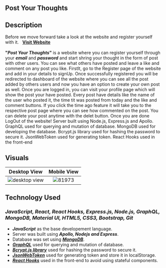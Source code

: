 ## Post Your Thoughts                
## Description
Before we move forward take a look at the website and register yourself with it. &nbsp; **[Visit Website](https://postyourthoughts.netlify.app/ "LIVE DEMO")** </br></br>
**"_Post Your Thoughts_"** is a website where you can register yourself through your **_email_** and **_password_** and start shring your thought in the form of post with other users. You can see what others have posted and leave a like and comment on any post you like. Firstlt, go to the Register page of the website and add in your details to signUp. Once successfully registered you will be redirected to dashboard of the website where you can see all the post added by others users and now you have an option to create your own post as well. Once you are logged in, you can visit your profile page which will show the post your have posted. Every post have details like the name of the user who posted it, the time tit was posted from today and the like and comment buttons. If you click the time ago feature it will take you to the respective post page where you can see how commented on the post. You can delete your post anytime with the delet button. Once you are done LogOut of the website! Server built using Node.js, Express.js and Apollo. GraphQL used for querying and mutation of database. MongoDB used for developing the database. Bcrypt.js library used for hashing the password to secure it. JsonWebToken used for generating token. React Hooks used in the front-end

## Visuals

Desktop View               |  Mobile View
:-------------------------:|:-------------------------:
![desktop view](https://user-images.githubusercontent.com/47336885/86682514-a7f15280-bfce-11ea-8d20-26e9fa5f4b1c.png)  |  ![81973](https://user-images.githubusercontent.com/47336885/86684771-da9c4a80-bfd0-11ea-9cbe-b5c292ffde6e.jpg)

## Technology Used
### **_JavaScript, React, React Hooks, Express.js, Node.js, GraphQL, MongoDB, Material UI, HTML5, CSS3, Bootstrap, Git_**
- **_JavaScript_** as the base developement language.
- Server was built using **_Apollo, Nodejs and Express_**.
- Database was set using **_[MongoDB](https://www.mongodb.com/ "Learn more about MongoDB")_**.
- **_[GraphQL](https://graphql.org/ "Learn more about GraphQL")_** used for querying and mutation of database.
- **_[Bcrypt.js library](https://www.npmjs.com/package/bcrypt "Learn more about Bcrypt")_** used for hashing the password to secure it.
- **_[JsonWebToken](https://www.npmjs.com/package/jsonwebtoken "Learn more about JSON WEB TOKEN")_** used for generating token and store it in localStorage.
- **_[React Hooks](https://reactjs.org/docs/hooks-intro.html "Learn about React Hooks")_** used in the front-end to avoid using stateful components.
